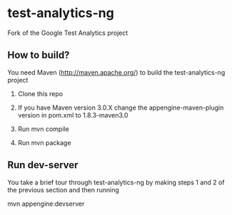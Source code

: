 test-analytics-ng
=================

Fork of the Google Test Analytics project

How to build?
----------------
You need Maven (http://maven.apache.org/) to build the test-analytics-ng project

1. Clone this repo

2. If you have Maven version 3.0.X change the appengine-maven-plugin version in pom.xml to 1.8.3-maven3.0

3. Run mvn compile

4. Run mvn package

Run dev-server
-----------------

You take a brief tour through test-analytics-ng by making steps 1 and 2 of the previous section and then running

mvn appengine:devserver

